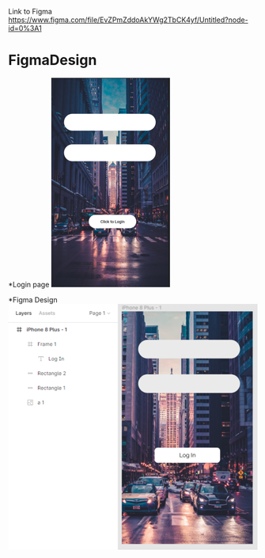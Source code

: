 Link to Figma https://www.figma.com/file/EvZPmZddoAkYWg2TbCK4yf/Untitled?node-id=0%3A1
# FigmaDesign
*Login page
![mainLogin.png](https://github.com/advancepro/FigmaDesign/blob/master/mainLogin.PNG)

*Figma Design
![figma(2).png](https://github.com/advancepro/FigmaDesign/blob/master/figma%20(2).PNG)

